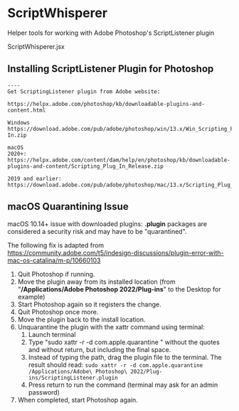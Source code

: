 # ScriptWhisperer
Helper tools for working with Adobe Photoshop's ScriptListener plugin


 ScriptWhisperer.jsx

## Installing ScriptListener Plugin for Photoshop
    ----
    Get ScriptingListener plugin from Adobe website:

    https://helpx.adobe.com/photoshop/kb/downloadable-plugins-and-content.html

    Windows
    https://download.adobe.com/pub/adobe/photoshop/win/13.x/Win_Scripting_Plug-In.zip

    macOS
    2020+: https://helpx.adobe.com/content/dam/help/en/photoshop/kb/downloadable-plugins-and-content/Scripting_Plug_In_Release.zip

    2019 and earlier: https://download.adobe.com/pub/adobe/photoshop/mac/13.x/Scripting_Plug_In_Release.dmg

## macOS Quarantining Issue

macOS 10.14+ issue with downloaded plugins: 
**.plugin** packages are considered a security risk and may have to be "quarantined".

The following fix is adapted from https://community.adobe.com/t5/indesign-discussions/plugin-error-with-mac-os-catalina/m-p/10660103

1. Quit Photoshop if running.
2. Move the plugin away from its installed location (from "**/Applications/Adobe Photoshop 2022/Plug-ins**" to the Desktop for example)
3. Start Photoshop again so it registers the change.
4. Quit Photoshop once more.
5. Move the plugin back to the install location.
6. Unquarantine the plugin with the xattr command using terminal:
    1. Launch terminal
    2. Type "sudo xattr -r -d com.apple.quarantine " without the quotes and without return, but including the final space. 
    3. Instead of typing the path, drag the plugin file to the terminal. The result should read:
        `sudo xattr -r -d com.apple.quarantine /Applications/Adobe\ Photoshop\ 2022/Plug-ins/ScriptingListener.plugin`
    4. Press return to run the command (terminal may ask for an admin password)
7. When completed, start Photoshop again.